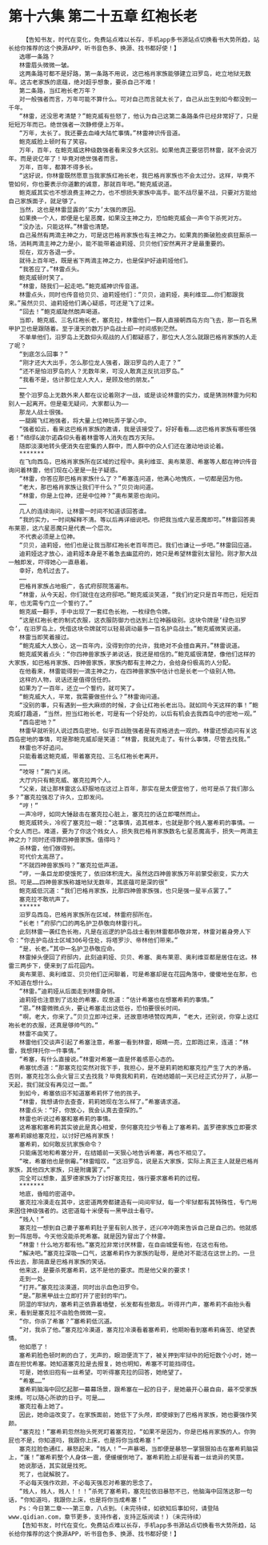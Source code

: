 # 第十六集 第二十五章 红袍长老
        【告知书友，时代在变化，免费站点难以长存，手机app多书源站点切换看书大势所趋，站长给你推荐的这个换源APP，听书音色多、换源、找书都好使！】
       选哪一条路？
       林雷眉头微微一皱。
       这两条路可都不是好路，第一条路不用说，这巴格肖家族能够建立汨罗岛，屹立地狱无数年。这古老家族的底蕴，绝对超乎想象，要杀自己不难！
       第二条路，当红袍长老万年？
       对一般强者而言，万年可能不算什么。可对自己而言就太长了，自己从出生到如今都没到一千年。
       “林雷，还没思考清楚？”鲍克威有些怒了，他认为自己这第二条路条件已经非常好了，只是短短万年而已。绝世强者一次静修便上万年。
       “万年，太长了。我还要去血峰大陆忙事情。”林雷神识传音道。
       鲍克威脸上顿时有了笑容。
       万年，百年，在鲍克威这种级数强者看来没多大区别。如果他真正要惩罚林雷，就不会说万年。而是说亿年了！毕竟对绝世强者而言。
       万年，百年，都算不得多长。
       “这好说，你林雷既然愿意当我家族红袍长老，我巴格肖家族也不会太过分。这样，毕竟不管如何，你也要表示你道歉的诚意，那就百年吧。”鲍克威说道。
       鲍克威其实也不想浪费主神之力，也不想损失家族中高手。能不战尽量不战，只要对方能给自己家族面子，就足够了。
       当然，这也是林雷显露的‘实力’太强的原因。
       如果换一个人，即便是七星恶魔，如果没主神之力，恐怕鲍克威会一声令下杀死对方。
       “没办法，只能这样。”林雷也清楚。
       自己虽然有两滴主神之力，可是这巴格肖家族也有主神之力。如果真的撕破脸皮疯狂厮杀一场，消耗两滴主神之力是小，能不能带着迪莉娅、贝贝他们安然离开才是最重要的。
       现在，双方各退一步。
       就待上百年吧，既是省下两滴主神之力，也是保护好迪莉娅他们。
       “我答应了。”林雷点头。
       鲍克威顿时笑了。
       “林雷，随我们一起走吧。”鲍克威神识传音道。
       林雷点头，同时也传音给贝贝、迪莉娅他们：“贝贝，迪莉娅，奥利维亚……你们都跟我来。”虽然贝贝、迪莉娅他们满心疑惑，可还是飞了过来。
       “回去！”鲍克威陡然朗声喝道。
       当即，鲍克威、三名红袍长老，塞克拉，林雷他们一群人直接朝西岛方向飞去，那一百名黑甲护卫也是跟随着。至于漫天的数万护岛战士却一时间感到茫然。
       不单单他们，汨罗岛上无数仰头观战的人们都疑惑了，那位大人怎么就跟巴格肖家族的人走了呢？
       “到底怎么回事？”
       “刚才还大大出手，怎么那位龙人强者，跟汨罗岛的人走了？”
       “还不是怕汨罗岛的人？无数年来，可没人敢真正反抗汨罗岛。”
       “我看不是，估计那位龙人大人，是顾及他的朋友。”
       ……
       整个汨罗岛上无数外来人都在议论着刚才一战，或是谈论林雷的实力，或是猜测林雷为何和别人一起离开。但是毫无疑问，大家都认为——
       那龙人战士很强。
       一腿踢飞红袍强者，将大量上位神玩弄于掌心中。
       “强者如云，看来这巴格肖家族的邀请，我是该接受了。好好看看……这巴格肖家族有哪些强者！”络缪&波尔诺森仰头看着林雷等人消失在西方天际。
       随即淡漠地转头便消失在密集的人群中，而人群中的众人们还在激动地谈论着。
       *******
       在飞向西岛，巴格肖家族所在区域的过程中。奥利维亚、奥布莱恩、希塞等人都在神识传音询问着林雷，他们现在心里是一肚子疑惑。
       “林雷，你答应那巴格肖家族什么了？”希塞连问道，他满心地愧疚，一切都是因为他。
       “老大，那巴格肖家族让我们干什么？”贝贝询问道。
       “林雷，你是上位神，还是中位神？”奥布莱恩也询问。
       ……
       几人的连续询问，让林雷一时间不知道该回答谁。
       “我的实力，一时间解释不清。等以后再详细说吧。你把我当成六星恶魔即可。”林雷回答奥布莱恩，这六星恶魔只是代表一个层次。
       不代表必须是上位神。
       “贝贝，迪莉娅，他们也是让我当那红袍长老百年而已。我们也谦让一步吧。”林雷回应道。
       迪莉娅这才放心，迪莉娅本身是不着急去幽蓝府的，她只是希望林雷别太冒险。刚才那大战一触即发，吓得她心一直悬着。
       幸好，危机过去了。
       ……
       巴格肖家族占地极广，各式府邸院落遍布。
       “林雷，从今天起，你们就住在这府邸吧。”鲍克威淡笑道，“我们约定只是百年而已，短短百年，也无需专门立一个誓约了。”
       鲍克威一翻手，手中出现了一套红色长袍，一枚绿色令牌。
       “这是红袍长老的制式衣服，这衣服防御力也达到上位神器级别。这块令牌是‘绿色汨罗令’，在汨罗岛上，凭借这块令牌就可以轻易调动最多一百名护岛战士。”鲍克威微笑说道。
       林雷当即笑着接过。
       “鲍克威大人放心，这一百年内，没得到你的允许，我绝对不会擅自离开。”林雷说道。
       鲍克威笑着点头：“你四神兽家族子弟说话，我还是相信的。”鲍克威很清楚，像他们这样的大家族，如巴格肖家族、四神兽家族，家族内都有主神之力，会给身份极高的人分配。
       在他看来，林雷能得到一滴主神之力，在四神兽家族中估计也是长老一个级别人物。
       这样的人物，说话还是值得信任的。
       如果为了一百年，还立一个誓约，就可笑了。
       “鲍克威大人，平常，我需要做些什么？”林雷询问道。
       “没别的事，只有遇到一些大麻烦的时候，才会让红袍长老出马。就如同今天这样的事！”鲍克威打趣道，“当然，担当红袍长老，可是有一个好处的，以后有机会去我西岛中的密地一观。”
       “西岛密地？”
       林雷早就听别人说过西岛密地，似乎百战胜强者是有资格进去一观的。林雷还想追问有关这西岛密地的事情，可是那鲍克威却是笑道：“林雷，我就先走了。有什么事情，尽管去找我。”
       林雷也不好追问。
       只能看着这鲍克威，带着塞克拉、三名红袍长老离开。
       ……
       “吱呀！”房门关闭。
       大厅内只有鲍克威、塞克拉两个人。
       “父亲，就让那林雷这么舒服地在这过上百年，那实在是太便宜他了，他可是杀了我们那么多？”塞克拉强忍了许久，立即发问。
       “哼！”
       一声冷哼，如同大锤敲击在塞克拉心脏上，塞克拉的话立即噶然而止。
       鲍克威转头，冷视了塞克拉一眼：“这事情，追其根本，也就是那个贱人塞希莉的事情。一个女人而已。难道，要为了你这个贱女人，损失我巴格肖家族数名七星恶魔高手，损失一两滴主神之力？同时还得罪四神兽家族。值得吗？
       杀林雷，他们做得到。
       可代价太高昂了。
       “不就四神兽家族吗？”塞克拉低声道。
       “哼，一条巨龙即使饿死了，依旧体积庞大。虽然这四神兽家族万年前蒙受剧变，实力大损。可是……四神兽家族称雄地狱无数年，其底蕴可是深的很”
       鲍克威低沉道：“我们巴格肖家族，比那四神兽家族强，也只是强一星半点罢了。”
       塞克拉不敢吭声了。
       ******
       汨罗岛西岛，巴格肖家族所在区域，林雷府邸所在。
       “长老！”府邸门口的两名护卫恭敬向林雷行礼。
       此刻林雷一袭红色长袍，凡是在巡逻的护岛战士看到林雷都恭敬非常，林雷对着身旁人下令：“你去护岛战士区域306号住处，将塔罗沙、帝林他们带来。”
       “是，长老。”其中一名护卫恭敬应命。
       林雷掉头便回了府邸内，此刻迪莉娅、贝贝、希塞、奥布莱恩、奥利维亚都是居住在这。林雷三两步下，便来到了后花园内。
       奥布莱恩、奥利维亚、贝贝他们正闲聊着，可是希塞却是在花园角落中，傻傻地坐在那，也不知道在想什么。
       “林雷。”迪莉娅从后面走到林雷身侧。
       迪莉娅也注意到了远处的希塞，叹息道：“估计希塞也在想塞希莉的事情。”
       “恩。”林雷微微点头，要让希塞走出这低谷，恐怕要很长时间。
       “啊，老大，你来了。”贝贝立即冲过来，还故意啧啧赞叹两声，“老大，还别说，你穿上这红袍长老的衣服，还真是够帅气的。”
       林雷不由笑了。
       林雷他们交谈声引起了希塞注意，希塞一看到林雷，眼睛一亮，立即跑过来，连道：“林雷，我想拜托你一件事情。”
       “希塞，有什么直接说。”林雷对希塞一直是怀着感恩心态的。
       希塞忧虑道：“那塞克拉突然对我下手，我担心，是不是莉莉她和塞克拉产生了大的矛盾。否则，塞克拉怎么会火冒三丈去找我？毕竟我和莉莉，在她结婚前一天已经正式分开了，从那一天起，我们就没有再见过一面。”
       到如今，希塞依旧不知道塞希莉怀了他的孩子。
       “林雷，我想请你去查查，莉莉她现在怎么样了。”希塞请求道。
       林雷点头：“好，你放心，我会认真去查探的。”
       林雷也听说过希塞和塞希莉的事情。
       这希塞和塞希莉其实彼此是真心相爱，奈何塞克拉少爷看上了塞希莉。盖罗德家族立即要求塞希莉嫁给塞克拉，以讨好巴格肖家族！
       塞希莉，如何敢反抗家族命令？
       只能痛苦地和希塞分开，在结婚前一天狠心地告诉希塞，再也不相见了。
       “唉，希塞他也是倒霉。”林雷暗叹，“这汨罗岛，说是五大家族，实际上真正主人就是巴格肖家族，其他四大家族，只是附庸罢了。”
       完全可以想象，盖罗德家族为了讨好塞克拉，强行要求塞希莉的过程。
       *******
       地底，昏暗的密道中。
       塞克拉冷漠走在其中，这密道两旁都建造有一间间牢狱，每一个牢狱都有其特殊性，专门用来困住神级强者的。这密道每十米便有一黑甲战士看守。
       “贱人！”
       塞克拉一想到自己妻子塞希莉肚子里有别人孩子，还兴冲冲跑来告诉自己是自己的。他就感到一阵屈辱。今天他没能杀死希塞。就是因为冒出了个林雷。
       “林雷！什么地方都有他。”塞克拉非常讨厌林雷，在自由城堡有他，在这也有他。
       “解决吧。”塞克拉深吸一口气，这塞希莉作为家族的耻辱，是绝对不能活在这世上的。一旦传出去，那简直是巴格肖家族的笑话。
       他来这，是要杀死塞希莉，这不是他的要求。而是他父亲的要求！
       走到一处。
       “打开。”塞克拉淡漠道，同时出示血色汨罗令。
       “是。”那黑甲战士立即打开了密封的牢门。
       阴湿的牢狱内，塞希莉正依靠着墙壁，长发都有些散乱。听得开门声，塞希莉不由抬头看来，看到是塞克拉不由脸色微微一变。
       “你，你杀了希塞？”塞希莉低沉道。
       “对，我杀了他。”塞克拉冷漠道，塞克拉冷漠看着塞希莉，他期盼看到塞希莉痛苦、绝望表情。
       他如愿了！
       塞希莉脸色顿时刷的白了，无声的，眼泪便流下了，被关押到牢狱中的短短数个小时，她一直在担忧希塞。她知道塞克拉是去报复，她也明知，希塞不可能挡得住。
       可是，她依旧抱有一丝希望。可听得塞克拉的回答，她绝望了。
       “希塞……”
       塞希莉脑海中回忆起那一幕幕场景，跟希塞在一起的日子，是她最开心最自由，最不受家族束缚。可以随心所欲的日子。可是……
       塞克拉看上她了。
       因此，她命运改变了。在家族面前，她低下了头颅，即使嫁到了巴格肖家族，她也要强作笑颜。
       “塞克拉！”塞希莉忽然抬头死死盯着塞克拉，“如果不是因为，你是巴格肖家族的人。你狗屁也不是，你知道吗，我跟你上床，也是将你当成希塞！”
       塞克拉脸色通红，暴怒起来，“贱人！”一声暴喝，当即便是暴怒一掌狠狠拍击在塞希莉脑袋上，“蓬！”塞希莉整个人身体一震，便缓缓倒地了。塞希莉脸上却是有着一丝诡异的笑意。
       她说那话，其实就是找死。
       死了，也就解脱了。
       不必每天强作欢颜，不必每天强忍对希塞的思念了。
       “贱人，贱人，贱人！！！”杀死了塞希莉，塞克拉依旧暴怒不已，他脑海中回荡这那一句话，“你知道吗，我跟你上床，也是将你当成希塞！”
       Ps：今日第二章~~~第三章，八点到。(未完待续，如欲知后事如何，请登陆www.qidian.com，章节更多，支持作者，支持正版阅读！)（未完待续）
       【告知书友，时代在变化，免费站点难以长存，手机app多书源站点切换看书大势所趋，站长给你推荐的这个换源APP，听书音色多、换源、找书都好使！】